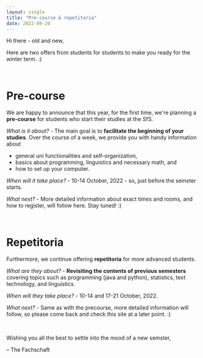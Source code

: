 ```yaml
---
layout: single
title: "Pre-course & repetitoria"
date: 2022-09-20
---
```


Hi there - old and new,

Here are two offers from students for students to make you ready for the winter term. :)

<p>&nbsp;</p>

# Pre-course
We are happy to announce that this year, for the first time, we're planning a **pre-course** for students who start their studies at the SfS. 

*What is it about?* - The main goal is to **facilitate the beginning of your studies**. Over the course of a week, we provide you with handy information about 
- general uni functionalities and self-organization,
- basics about programming, linguistics and necessary math, and
- how to set up your computer.

*When will it take place?* - 10-14 October, 2022 - so, just before the semster starts.

*What next?* - More detailed information about exact times and rooms, and how to register, will follow here. Stay tuned! :)

<p>&nbsp;</p>

# Repetitoria
Furthermore, we continue offering **repetitoria** for more advanced students.

*What are they about?* - **Revisiting the contents of previous semesters** covering topics such as programming (java and python), statistics, text technology, and linguistics.

*When will they take place?* - 10-14 and 17-21 October, 2022.

*What next?* - Same as with the precourse, more detailed information will follow, so please come back and check this site at a later point. :)

<p>&nbsp;</p>

Wishing you all the best to settle into the mood of a new semster, 

– The Fachschaft
